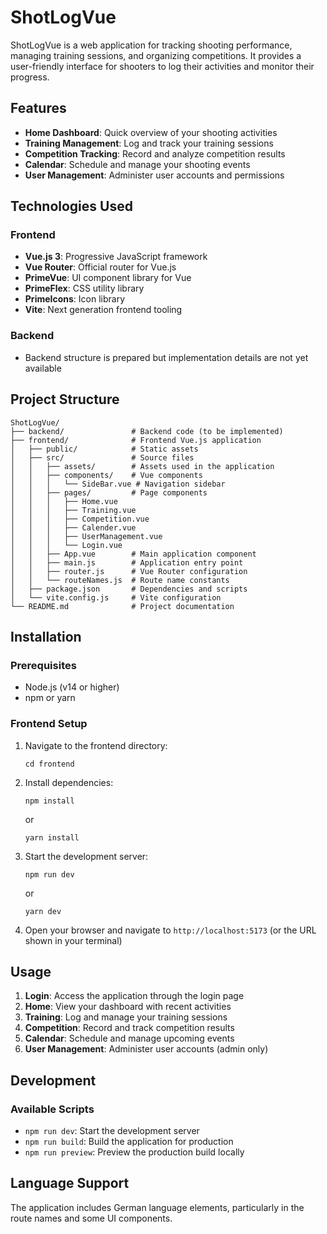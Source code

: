 # ShotLogVue

ShotLogVue is a web application for tracking shooting performance, managing training sessions, and organizing competitions. It provides a user-friendly interface for shooters to log their activities and monitor their progress.

## Features

- **Home Dashboard**: Quick overview of your shooting activities
- **Training Management**: Log and track your training sessions
- **Competition Tracking**: Record and analyze competition results
- **Calendar**: Schedule and manage your shooting events
- **User Management**: Administer user accounts and permissions

## Technologies Used

### Frontend
- **Vue.js 3**: Progressive JavaScript framework
- **Vue Router**: Official router for Vue.js
- **PrimeVue**: UI component library for Vue
- **PrimeFlex**: CSS utility library
- **PrimeIcons**: Icon library
- **Vite**: Next generation frontend tooling

### Backend
- Backend structure is prepared but implementation details are not yet available

## Project Structure

```
ShotLogVue/
├── backend/               # Backend code (to be implemented)
├── frontend/              # Frontend Vue.js application
│   ├── public/            # Static assets
│   ├── src/               # Source files
│   │   ├── assets/        # Assets used in the application
│   │   ├── components/    # Vue components
│   │   │   └── SideBar.vue # Navigation sidebar
│   │   ├── pages/         # Page components
│   │   │   ├── Home.vue
│   │   │   ├── Training.vue
│   │   │   ├── Competition.vue
│   │   │   ├── Calender.vue
│   │   │   ├── UserManagement.vue
│   │   │   └── Login.vue
│   │   ├── App.vue        # Main application component
│   │   ├── main.js        # Application entry point
│   │   ├── router.js      # Vue Router configuration
│   │   └── routeNames.js  # Route name constants
│   ├── package.json       # Dependencies and scripts
│   └── vite.config.js     # Vite configuration
└── README.md              # Project documentation
```

## Installation

### Prerequisites
- Node.js (v14 or higher)
- npm or yarn

### Frontend Setup
1. Navigate to the frontend directory:
   ```
   cd frontend
   ```

2. Install dependencies:
   ```
   npm install
   ```
   or
   ```
   yarn install
   ```

3. Start the development server:
   ```
   npm run dev
   ```
   or
   ```
   yarn dev
   ```

4. Open your browser and navigate to `http://localhost:5173` (or the URL shown in your terminal)

## Usage

1. **Login**: Access the application through the login page
2. **Home**: View your dashboard with recent activities
3. **Training**: Log and manage your training sessions
4. **Competition**: Record and track competition results
5. **Calendar**: Schedule and manage upcoming events
6. **User Management**: Administer user accounts (admin only)

## Development

### Available Scripts

- `npm run dev`: Start the development server
- `npm run build`: Build the application for production
- `npm run preview`: Preview the production build locally

## Language Support

The application includes German language elements, particularly in the route names and some UI components.